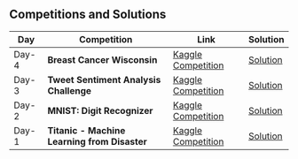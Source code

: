 ## Competitions and Solutions

| Day  | Competition                              | Link                                                                                     | Solution                                                                                  |
|------|-----------------------------------------|------------------------------------------------------------------------------------------|------------------------------------------------------------------------------------------|
| Day-4 | **Breast Cancer Wisconsin**            | [Kaggle Competition](https://www.kaggle.com/datasets/uciml/breast-cancer-wisconsin-data) | [Solution](https://github.com/ritzzi23/mlprojects/tree/main/Breast_Cancer_Wisconsin)    |
| Day-3 | **Tweet Sentiment Analysis Challenge** | [Kaggle Competition](https://www.kaggle.com/competitions/TweetSentimentBR/overview)      | [Solution](https://github.com/ritzzi23/mlprojects/tree/main/Brazilian_Tweet_Sentiment_Analysis) |
| Day-2 | **MNIST: Digit Recognizer**            | [Kaggle Competition](https://www.kaggle.com/competitions/digit-recognizer/overview)      | [Solution](https://github.com/ritzzi23/mlprojects/tree/main/MNIST_Digit_Recognizer)     |
| Day-1 | **Titanic - Machine Learning from Disaster** | [Kaggle Competition](https://www.kaggle.com/competitions/titanic) | [Solution](https://tinyurl.com/TitanicSurvivalPrediction) |
